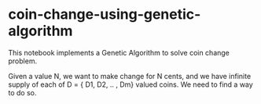 # coin-change-using-genetic-algorithm
This notebook implements a Genetic Algorithm to solve coin change problem.

Given a value N, we want to make change for N cents, and we have infinite supply of each of D = { D1, D2, .. , Dm} valued coins. We need to find a way to do so.
